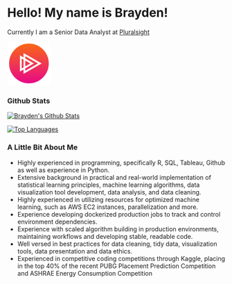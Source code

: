 # Hello! My name is Brayden!

Currently I am a Senior Data Analyst at [Pluralsight](www.pluralsight.com)

<img src="https://github.com/bdross97/bdross97/blob/main/ps_logo.png?raw=true" width="100" height="100" />

### Github Stats

[![Brayden's Github Stats](https://github-readme-stats.vercel.app/api?username=bdross97&count_private=true&show_icons=true&icon_color=FFFFFF&bg_color=30,F14B2A,EC008C&title_color=FFFFFF&text_color=FFFFFF)](https://github.com/anuraghazra/github-readme-stats)

[![Top Languages](https://github-readme-stats.vercel.app/api/top-langs/?username=bdross97&bg_color=30,F14B2A,EC008C&title_color=FFFFFF&text_color=FFFFFF)](https://github.com/anuraghazra/github-readme-stats)

### A Little Bit About Me

- Highly experienced in programming, specifically R, SQL, Tableau, Github as well as experience in Python. 
- Extensive background in practical and real-world implementation of statistical learning principles, machine learning algorithms, data visualization tool development, data analysis, and data cleaning.
- Highly experienced in utilizing resources for optimized machine learning, such as AWS EC2 instances, parallelization and more.
- Experience developing dockerized production jobs to track and control environment dependencies.
- Experience with scaled algorithm building in production environments, maintaining workflows and developing stable, readable code.
- Well versed in best practices for data cleaning, tidy data, visualization tools, data presentation and data ethics.
- Experienced in competitive coding competitions through Kaggle, placing in the top 40% of the recent PUBG Placement Prediction Competition and ASHRAE Energy Consumption Competition

